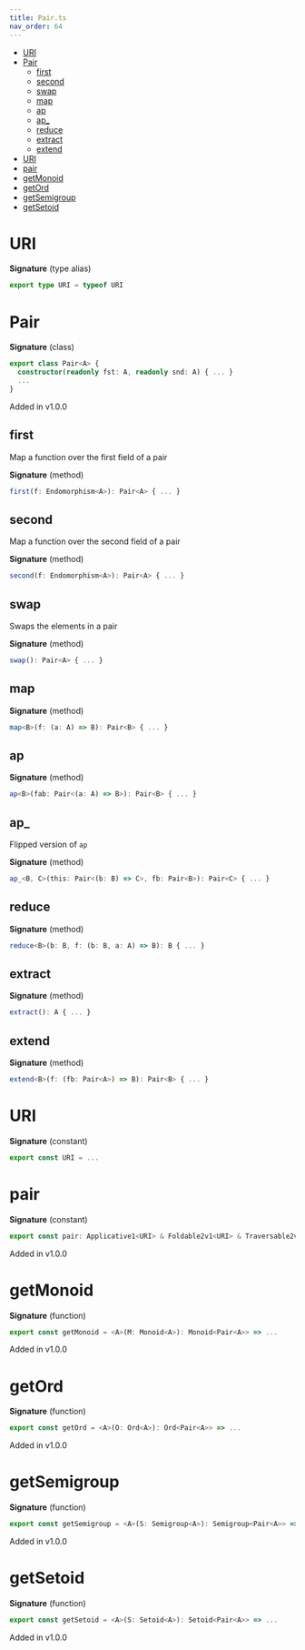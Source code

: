 ```yaml
---
title: Pair.ts
nav_order: 64
---
```


<!-- START doctoc generated TOC please keep comment here to allow auto update -->
<!-- DON'T EDIT THIS SECTION, INSTEAD RE-RUN doctoc TO UPDATE -->


- [URI](#uri)
- [Pair](#pair)
  - [first](#first)
  - [second](#second)
  - [swap](#swap)
  - [map](#map)
  - [ap](#ap)
  - [ap\_](#ap%5C_)
  - [reduce](#reduce)
  - [extract](#extract)
  - [extend](#extend)
- [URI](#uri-1)
- [pair](#pair)
- [getMonoid](#getmonoid)
- [getOrd](#getord)
- [getSemigroup](#getsemigroup)
- [getSetoid](#getsetoid)

<!-- END doctoc generated TOC please keep comment here to allow auto update -->

# URI

**Signature** (type alias)

```ts
export type URI = typeof URI
```

# Pair

**Signature** (class)

```ts
export class Pair<A> {
  constructor(readonly fst: A, readonly snd: A) { ... }
  ...
}
```

Added in v1.0.0

## first

Map a function over the first field of a pair

**Signature** (method)

```ts
first(f: Endomorphism<A>): Pair<A> { ... }
```

## second

Map a function over the second field of a pair

**Signature** (method)

```ts
second(f: Endomorphism<A>): Pair<A> { ... }
```

## swap

Swaps the elements in a pair

**Signature** (method)

```ts
swap(): Pair<A> { ... }
```

## map

**Signature** (method)

```ts
map<B>(f: (a: A) => B): Pair<B> { ... }
```

## ap

**Signature** (method)

```ts
ap<B>(fab: Pair<(a: A) => B>): Pair<B> { ... }
```

## ap\_

Flipped version of `ap`

**Signature** (method)

```ts
ap_<B, C>(this: Pair<(b: B) => C>, fb: Pair<B>): Pair<C> { ... }
```

## reduce

**Signature** (method)

```ts
reduce<B>(b: B, f: (b: B, a: A) => B): B { ... }
```

## extract

**Signature** (method)

```ts
extract(): A { ... }
```

## extend

**Signature** (method)

```ts
extend<B>(f: (fb: Pair<A>) => B): Pair<B> { ... }
```

# URI

**Signature** (constant)

```ts
export const URI = ...
```

# pair

**Signature** (constant)

```ts
export const pair: Applicative1<URI> & Foldable2v1<URI> & Traversable2v1<URI> & Comonad1<URI> = ...
```

Added in v1.0.0

# getMonoid

**Signature** (function)

```ts
export const getMonoid = <A>(M: Monoid<A>): Monoid<Pair<A>> => ...
```

Added in v1.0.0

# getOrd

**Signature** (function)

```ts
export const getOrd = <A>(O: Ord<A>): Ord<Pair<A>> => ...
```

Added in v1.0.0

# getSemigroup

**Signature** (function)

```ts
export const getSemigroup = <A>(S: Semigroup<A>): Semigroup<Pair<A>> => ...
```

Added in v1.0.0

# getSetoid

**Signature** (function)

```ts
export const getSetoid = <A>(S: Setoid<A>): Setoid<Pair<A>> => ...
```

Added in v1.0.0
